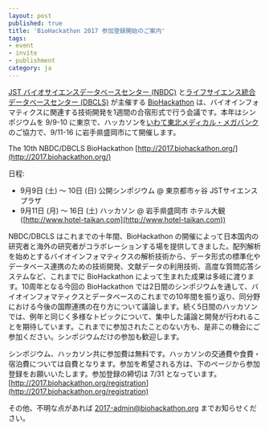 ```yaml
---
layout: post
published: true
title: 'BioHackathon 2017 参加登録開始のご案内'
tags:
- event
- invite
- publishment
category: ja
---
```

[JST バイオサイエンスデータベースセンター (NBDC)](https://biosciencedbc.jp/) と[ライフサイエンス統合データベースセンター (DBCLS)](http://dbcls.rois.ac.jp) が主催する [BioHackathon](http://www.biohackathon.org/) は、バイオインフォマティクスに関連する技術開発を1週間の合宿形式で行う会議です。本年はシンポジウムを 9/9-10 に東京で、ハッカソンを[いわて東北メディカル・メガバンク](http://iwate-megabank.org/)のご協力で、9/11-16 に岩手県盛岡市にて開催します。
 
The 10th NBDC/DBCLS BioHackathon
[http://2017.biohackathon.org/](http://2017.biohackathon.org/)
 
日程:
* 9月9日 (土) 〜 10日 (日) 公開シンポジウム @ 東京都市ヶ谷 JSTサイエンスプラザ
* 9月11日 (月) 〜 16日 (土) ハッカソン @ 岩手県盛岡市 ホテル大観 ([http://www.hotel-taikan.com](http://www.hotel-taikan.com))
 
NBDC/DBCLS はこれまでの十年間、BioHackathon の開催によって日本国内の研究者と海外の研究者がコラボレーションする場を提供してきました。配列解析を始めとするバイオインフォマティクスの解析技術から、データ形式の標準化やデータベース連携のための技術開発、文献データの利用技術、高度な質問応答システムなど、これまでに BioHackathon によって生まれた成果は多岐に渡ります。10周年となる今回の BioHackathon では2日間のシンポジウムを通して、バイオインフォマティクスとデータベースのこれまでの10年間を振り返り、同分野における今後の国際連携の在り方について議論します。続く5日間のハッカソンでは、例年と同じく多様なトピックについて、集中した議論と開発が行われることを期待しています。これまでに参加されたことのない方も、是非この機会にご参加ください。シンポジウムだけの参加も歓迎します。
 
シンポジウム、ハッカソン共に参加費は無料です。ハッカソンの交通費や食費・宿泊費については自費となります。参加を希望される方は、下のページから参加登録をお願いいたします。参加登録の締切は 7/31 となっています。  
[http://2017.biohackathon.org/registration](http://2017.biohackathon.org/registration)
 
その他、不明な点があれば 2017-admin@biohackathon.org までお知らせください。